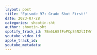 ```yaml
---
layout: post
title: "Episode 97: Grado Shot First!"
date: 2023-07-28
categories: shootin-sht
author: shootin-sht
spotify_track_id: 7Bm6L68fFoPCp84N2lI1Wr
youtube_video_id: 
apple_track_id: 
youtube_metadata: 
---
```


